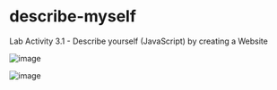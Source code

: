 # describe-myself
 Lab Activity 3.1 - Describe yourself (JavaScript) by creating a Website

![image](https://github.com/nizacrz/cutie-website/assets/63439339/d7a98f00-e20b-437e-aa6f-8d004ff0de1e)

![image](https://github.com/nizacrz/cutie-website/assets/63439339/ef41a6fc-eb31-4a65-9fc4-df441f0aaf73)

